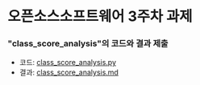 # 오픈소스소프트웨어  3주차 과제

### "class_score_analysis"의 코드와 결과 제출
  * 코드: [class_score_analysis.py](./python02_lab/class_score_analysis.py)
  * 결과: [class_score_analysis.md](./python02_lab/class_score_analysis.md)
